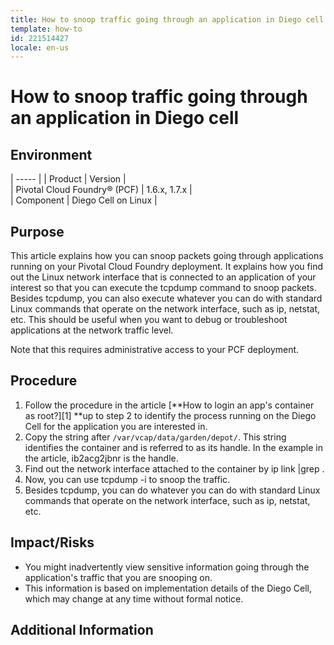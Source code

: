 ```yaml
---
title: How to snoop traffic going through an application in Diego cell
template: how-to
id: 221514427
locale: en-us
---
```


# How to snoop traffic going through an application in Diego cell

## Environment

| ----- |
| Product |  Version |  
| Pivotal Cloud Foundry® (PCF) |  1.6.x, 1.7.x |  
| Component |  Diego Cell on Linux | 

## Purpose

This article explains how you can snoop packets going through applications running on your Pivotal Cloud Foundry deployment. It explains how you find out the Linux network interface that is connected to an application of your interest so that you can execute the tcpdump command to snoop packets. Besides tcpdump, you can also execute whatever you can do with standard Linux commands that operate on the network interface, such as ip, netstat, etc. This should be useful when you want to debug or troubleshoot applications at the network traffic level. 

Note that this requires administrative access to your PCF deployment. 

## Procedure

1. Follow the procedure in the article [**How to login an app's container as root?][1] **up to step 2 to identify the process running on the Diego Cell for the application you are interested in.
2. Copy the string after `/var/vcap/data/garden/depot/`. This string identifies the container and is referred to as its handle. In the example in the article, ib2acg2jbnr is the handle. 
3. Find out the network interface attached to the container by ip link |grep .
4. Now, you can use tcpdump -i  to snoop the traffic. 
5. Besides tcpdump, you can do whatever you can do with standard Linux commands that operate on the network interface, such as ip, netstat, etc. 

## Impact/Risks 

* You might inadvertently view sensitive information going through the application's traffic that you are snooping on.
* This information is based on implementation details of the Diego Cell, which may change at any time without formal notice.  

## Additional Information
